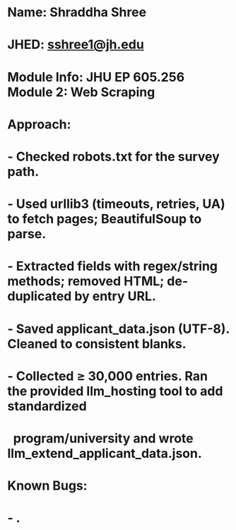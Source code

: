 # Name: Shraddha Shree

# JHED: sshree1@jh.edu

# 

# Module Info: JHU EP 605.256 Module 2: Web Scraping 

# 

# Approach:

# \- Checked robots.txt for the survey path.

# \- Used urllib3 (timeouts, retries, UA) to fetch pages; BeautifulSoup to parse.

# \- Extracted fields with regex/string methods; removed HTML; de-duplicated by entry URL.

# \- Saved applicant\_data.json (UTF-8). Cleaned to consistent blanks.

# \- Collected ≥ 30,000 entries. Ran the provided llm\_hosting tool to add standardized

# &nbsp; program/university and wrote llm\_extend\_applicant\_data.json.

# 

# Known Bugs:

# \- <None observed>.




